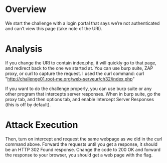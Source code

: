 # Overview
We start the challenge with a login portal that says we’re not authenticated and can’t view this page (take note of the URI).

# Analysis
If you change the URI to contain index.php, it will quickly go to that page, and redirect back to the one we started at. You can use burp suite, ZAP proxy, or curl to capture the request. I used the curl command:
curl "http://challenge01.root-me.org/web-serveur/ch32/index.php"

If you want to do the challenge properly, you can use burp suite or any other program that intercepts server responses. When in burp suite, go the proxy tab, and then options tab, and enable Intercept Server Responses (this is off by default).

# Attack Execution
Then, turn on intercept and request the same webpage as we did in the curl command above. Forward the requests until you get a response, it should be an HTTP 302 Found response. Change the code to 200 OK and forward the response to your browser, you should get a web page with the flag.
